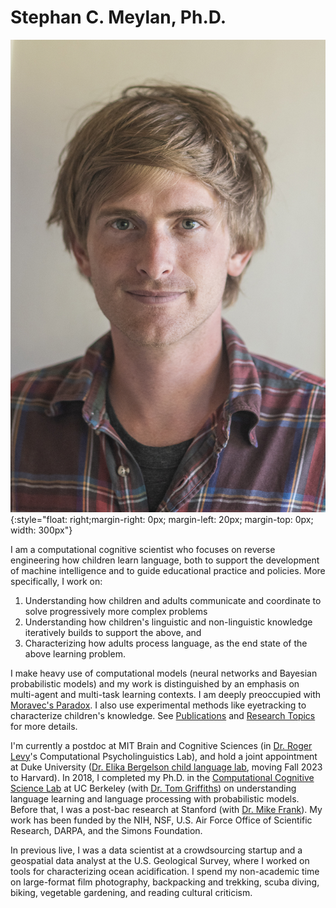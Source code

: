 # Stephan C. Meylan, Ph.D.

![portrait](images/portrait.jpg){:style="float: right;margin-right: 0px; margin-left: 20px; margin-top: 0px; width: 300px"}

I am a computational cognitive scientist who focuses on reverse engineering how children learn language, both to support the development of machine intelligence and to guide educational practice and policies. More specifically, I work on:

1. Understanding how children and adults communicate and coordinate to solve progressively more complex problems
2. Understanding how children's linguistic and non-linguistic knowledge iteratively builds to support the above, and
3. Characterizing how adults process language, as the end state of the above learning problem.

I make heavy use of computational models (neural networks and Bayesian probabilistic models) and my work is distinguished by an emphasis on multi-agent and multi-task learning contexts. I am deeply preoccupied with [Moravec's Paradox](https://en.wikipedia.org/wiki/Moravec's_paradox). I also use experimental methods like eyetracking to characterize children's knowledge. See [Publications](/publications) and [Research Topics](/research) for more details.

I'm currently a postdoc at MIT Brain and Cognitive Sciences (in [Dr. Roger Levy](http://www.mit.edu/~rplevy/index.html)'s Computational Psycholinguistics Lab), and hold a joint appointment at Duke University ([Dr. Elika Bergelson child language lab]((http://bergelsonlab.com)), moving Fall 2023 to Harvard).
In 2018, I completed my Ph.D. in the [Computational Cognitive Science Lab](http://cocosci.berkeley.edu) at UC Berkeley (with [Dr. Tom Griffiths](https://psych.princeton.edu/person/tom-griffiths)) on understanding language learning and language processing with probabilistic models. Before that, I was a post-bac research at Stanford (with [Dr. Mike Frank](https://langcog.stanford.edu)). My work has been funded by the NIH, NSF, U.S. Air Force Office of Scientific Research, DARPA, and the Simons Foundation.

In previous live, I was a data scientist at a crowdsourcing startup and a geospatial data analyst at the U.S. Geological Survey, where I worked on tools for characterizing ocean acidification. I spend my non-academic time on large-format film photography, backpacking and trekking, scuba diving, biking, vegetable gardening, and reading cultural criticism.

